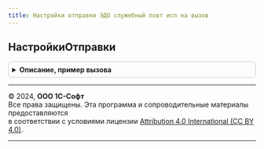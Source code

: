 ```yaml
---
title: Настройки отправки ЭДО служебный повт исп на вызов
---
```



## НастройкиОтправки
<details style="margin: 1em 0; padding: 0.5em; border: 1px solid #ccc; border-radius: 6px;">

<summary style="font-weight: bold; cursor: pointer;">Описание, пример вызова</summary>

```bsl

// Возвращает настройки отправки.
//
// Параметры:
// 	КлючНастроекОтправки - см. НастройкиЭДОКлиентСервер.НовыйКлючНастроекОтправки
// Возвращаемое значение:
// 	ФиксированнаяСтруктура, Неопределено - см. НастройкиОтправкиЭДОСлужебный.НастройкиОтправки
Функция НастройкиОтправки(КлючНастроекОтправки) Экспорт
```

Пример вызова
```bsl
Результат = НастройкиОтправкиЭДОСлужебныйПовтИспНаВызов.НастройкиОтправки(КлючНастроекОтправки) 
```
</details>

---

© 2024, **ООО 1С-Софт**  
Все права защищены. Эта программа и сопроводительные материалы предоставляются  
в соответствии с условиями лицензии [Attribution 4.0 International (CC BY 4.0)](https://creativecommons.org/licenses/by/4.0/legalcode).

---
